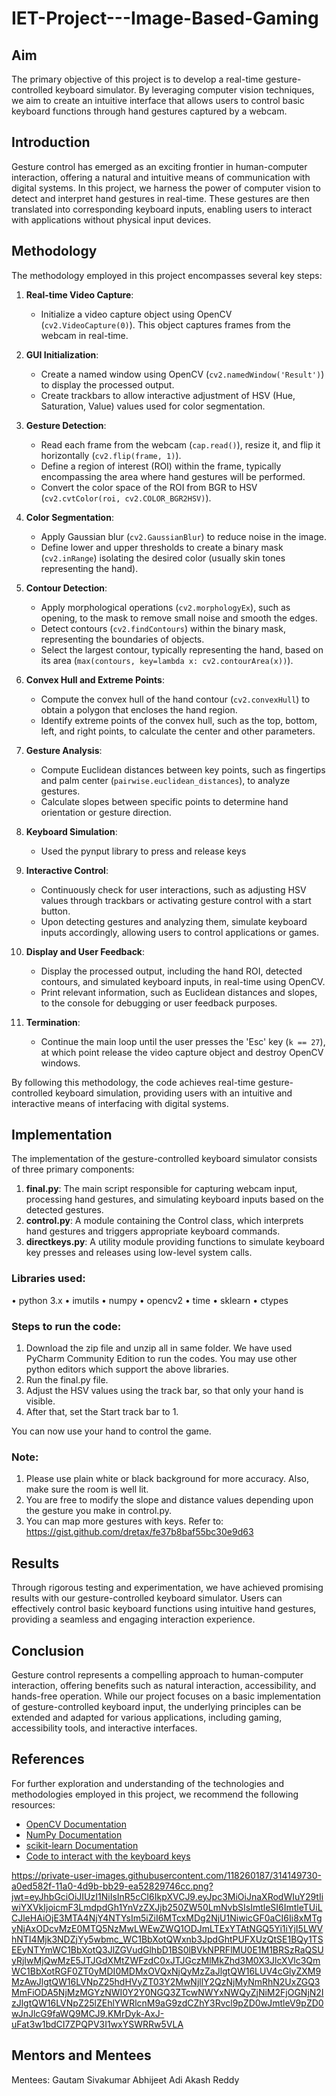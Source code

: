 # IET-Project---Image-Based-Gaming

## Aim
The primary objective of this project is to develop a real-time gesture-controlled keyboard simulator. By leveraging computer vision techniques, we aim to create an intuitive interface that allows users to control basic keyboard functions through hand gestures captured by a webcam.

## Introduction
Gesture control has emerged as an exciting frontier in human-computer interaction, offering a natural and intuitive means of communication with digital systems. In this project, we harness the power of computer vision to detect and interpret hand gestures in real-time. These gestures are then translated into corresponding keyboard inputs, enabling users to interact with applications without physical input devices.

## Methodology
The methodology employed in this project encompasses several key steps:

1. **Real-time Video Capture**:
   - Initialize a video capture object using OpenCV (`cv2.VideoCapture(0)`). This object captures frames from the webcam in real-time.

2. **GUI Initialization**:
   - Create a named window using OpenCV (`cv2.namedWindow('Result')`) to display the processed output.
   - Create trackbars to allow interactive adjustment of HSV (Hue, Saturation, Value) values used for color segmentation.

3. **Gesture Detection**:
   - Read each frame from the webcam (`cap.read()`), resize it, and flip it horizontally (`cv2.flip(frame, 1)`).
   - Define a region of interest (ROI) within the frame, typically encompassing the area where hand gestures will be performed.
   - Convert the color space of the ROI from BGR to HSV (`cv2.cvtColor(roi, cv2.COLOR_BGR2HSV)`).

4. **Color Segmentation**:
   - Apply Gaussian blur (`cv2.GaussianBlur`) to reduce noise in the image.
   - Define lower and upper thresholds to create a binary mask (`cv2.inRange`) isolating the desired color (usually skin tones representing the hand).

5. **Contour Detection**:
   - Apply morphological operations (`cv2.morphologyEx`), such as opening, to the mask to remove small noise and smooth the edges.
   - Detect contours (`cv2.findContours`) within the binary mask, representing the boundaries of objects.
   - Select the largest contour, typically representing the hand, based on its area (`max(contours, key=lambda x: cv2.contourArea(x))`).

6. **Convex Hull and Extreme Points**:
   - Compute the convex hull of the hand contour (`cv2.convexHull`) to obtain a polygon that encloses the hand region.
   - Identify extreme points of the convex hull, such as the top, bottom, left, and right points, to calculate the center and other parameters.

7. **Gesture Analysis**:
   - Compute Euclidean distances between key points, such as fingertips and palm center (`pairwise.euclidean_distances`), to analyze gestures.
   - Calculate slopes between specific points to determine hand orientation or gesture direction.

8. **Keyboard Simulation**:
   - Used the pynput library to press and release keys

9. **Interactive Control**:
   - Continuously check for user interactions, such as adjusting HSV values through trackbars or activating gesture control with a start button.
   - Upon detecting gestures and analyzing them, simulate keyboard inputs accordingly, allowing users to control applications or games.

10. **Display and User Feedback**:
    - Display the processed output, including the hand ROI, detected contours, and simulated keyboard inputs, in real-time using OpenCV.
    - Print relevant information, such as Euclidean distances and slopes, to the console for debugging or user feedback purposes.

11. **Termination**:
    - Continue the main loop until the user presses the 'Esc' key (`k == 27`), at which point release the video capture object and destroy OpenCV windows.

By following this methodology, the code achieves real-time gesture-controlled keyboard simulation, providing users with an intuitive and interactive means of interfacing with digital systems.


## Implementation
The implementation of the gesture-controlled keyboard simulator consists of three primary components:

1. **final.py**: The main script responsible for capturing webcam input, processing hand gestures, and simulating keyboard inputs based on the detected gestures.
2. **control.py**: A module containing the Control class, which interprets hand gestures and triggers appropriate keyboard commands.
3. **directkeys.py**: A utility module providing functions to simulate keyboard key presses and releases using low-level system calls.

### Libraries used:
•	python 3.x
•	imutils
•	numpy
•	opencv2
•	time
•	sklearn
•	ctypes


### Steps to run the code:
1.	Download the zip file and unzip all in same folder. We have used PyCharm Community Edition to run the codes. You may use other python editors which support the above libraries.
2.	Run the final.py file.
3.	Adjust the HSV values using the track bar, so that only your hand is visible.
4.	After that, set the Start track bar to 1. 

You can now use your hand to control the game. 

### Note: 
1.	Please use plain white or black background for more accuracy. Also, make sure the room is well lit.
2.	You are free to modify the slope and distance values depending upon the gesture you make in control.py.
3.	You can map more gestures with keys. Refer to: https://gist.github.com/dretax/fe37b8baf55bc30e9d63

## Results
Through rigorous testing and experimentation, we have achieved promising results with our gesture-controlled keyboard simulator. Users can effectively control basic keyboard functions using intuitive hand gestures, providing a seamless and engaging interaction experience.

## Conclusion
Gesture control represents a compelling approach to human-computer interaction, offering benefits such as natural interaction, accessibility, and hands-free operation. While our project focuses on a basic implementation of gesture-controlled keyboard input, the underlying principles can be extended and adapted for various applications, including gaming, accessibility tools, and interactive interfaces.

## References
For further exploration and understanding of the technologies and methodologies employed in this project, we recommend the following resources:

- [OpenCV Documentation](https://opencv.org/)
- [NumPy Documentation](https://numpy.org/doc/)
- [scikit-learn Documentation](https://scikit-learn.org/stable/documentation.html)
- [Code to interact with the keyboard keys](https://stackoverflow.com/questions/14489013/simulate-python-keypresses-for-controlling-a-game%20#%20http://www.gamespp.com/directx/directInputKeyboardScanCodes.html)

https://private-user-images.githubusercontent.com/118260187/314149730-a0ed582f-11a0-4d9b-bb29-ea52829746cc.png?jwt=eyJhbGciOiJIUzI1NiIsInR5cCI6IkpXVCJ9.eyJpc3MiOiJnaXRodWIuY29tIiwiYXVkIjoicmF3LmdpdGh1YnVzZXJjb250ZW50LmNvbSIsImtleSI6ImtleTUiLCJleHAiOjE3MTA4NjY4NTYsIm5iZiI6MTcxMDg2NjU1NiwicGF0aCI6Ii8xMTgyNjAxODcvMzE0MTQ5NzMwLWEwZWQ1ODJmLTExYTAtNGQ5Yi1iYjI5LWVhNTI4Mjk3NDZjYy5wbmc_WC1BbXotQWxnb3JpdGhtPUFXUzQtSE1BQy1TSEEyNTYmWC1BbXotQ3JlZGVudGlhbD1BS0lBVkNPRFlMU0E1M1BRSzRaQSUyRjIwMjQwMzE5JTJGdXMtZWFzdC0xJTJGczMlMkZhd3M0X3JlcXVlc3QmWC1BbXotRGF0ZT0yMDI0MDMxOVQxNjQyMzZaJlgtQW16LUV4cGlyZXM9MzAwJlgtQW16LVNpZ25hdHVyZT03Y2MwNjllY2QzNjMyNmRhN2UxZGQ3MmFiODA5NjMzMGYzNWI0Y2Y0NGQ3ZTcwNWYxNWQyZjNiM2FjOGNjN2IzJlgtQW16LVNpZ25lZEhlYWRlcnM9aG9zdCZhY3Rvcl9pZD0wJmtleV9pZD0wJnJlcG9faWQ9MCJ9.KMrDyk-AxJ-uFat3w1bdCI7ZPQPV3I1wxYSWRRw5VLA


## Mentors and Mentees
Mentees:
Gautam Sivakumar
Abhijeet Adi
Akash Reddy


